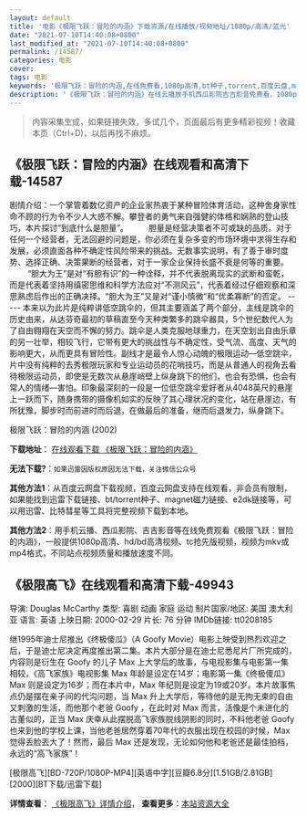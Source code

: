 ```yaml
---
layout: default
title: '电影《极限飞跃：冒险的内涵》下载资源/在线播放/视频地址/1080p/高清/蓝光'
date: "2021-07-10T14:40:08+0800"
last_modified_at: "2021-07-10T14:40:08+0800"
permalink: /14587/
categories: 电影
cover:
tags: 电影
keywords: '极限飞跃：冒险的内涵,在线免费看,1080p高清,bt种子,torrent,百度云盘,magnet,磁力链,迅雷下载资源'
description: '《极限飞跃：冒险的内涵》在线云播放手机西瓜影院吉吉影音免费看，1080p高清bd/hd未删减完整版和tc抢先枪版，mkv/mp4格式，附带bt/torrent种子、magnet/磁力链、百度云盘、网盘资源迅雷下载链接'
---
```


>内容采集生成，如果链接失效，多试几个，页面最后有更多精彩视频！收藏本页（Ctrl+D)，以后再找不麻烦。


## 《极限飞跃：冒险的内涵》在线观看和高清下载-14587

剧情介绍：一个掌管着数亿资产的企业家热衷于某种冒险体育活动，这种舍身家性命不顾的行为令不少人大惑不解。攀登者的勇气来自强健的体格和娴熟的登山技巧，本片探讨“到底什么是胆量”。  　　胆量是经营决策者不可或缺的品质。对于任何一个经营者，无法回避的问题是，你必须在复杂多变的市场环境中求得生存和发展，必须直面各种不确定性风险带来的挑战。无数事实说明，有了善于审时度势、选择正确、决策果断的经营者，对于一家企业保持长盛不衰是何等的重要。  　　“胆大为王”是对“有胆有识”的一种诠释，并不代表脱离现实的武断和蛮乾，而是代表着坚持用缜密思维和科学方法应对“不测风云”，代表着经过仔细观察和深思熟虑后作出的正确决择。“胆大为王”又是对“谨小慎微”和“优柔寡断”的否定。 ----- 本来以为此片是纯粹讲低空跳伞的，但其主要涵盖了两个部分，主线是跳伞的历史由来，从达芬奇最初的草稿直至今天种类繁多的跳伞器具，5个世纪数代人为了自由翱翔在天空而不懈的努力。跳伞是人类克服地球重力，在天空划出自由乐章的另一壮举，相较飞行，它带有更大的挑战性与不确定性，受气流、高度、天气的影响更大，从而更具有冒险性。副线才是最令人惊心动魄的极限运动—低空跳伞，片中没有纯粹的去秀极限玩家和专业运动员的花哨技巧，而是从普通人的视角去看待极限运动员，即使是无数次从悬崖峭壁上纵身跳下的他们，也会有恐惧，也会有常人的情绪—害怕。印象最深刻的一段是一位低空跳伞爱好者从4048英尺的悬崖上一跃而下，随身携带的摄像机如实的反映了其心理状况的变化，站在悬崖边，有所犹豫，脚步时而前进时而后退，在做最后的准备，继而后退发力，纵身跳下。


极限飞跃：冒险的内涵 (2002)

**下载地址**： [在线观看下载 《极限飞跃：冒险的内涵》](https://www.btbtdy.me/btdy/dy5153.html) 


**无法下载?**：`如果迅雷因版权原因无法下载，关注微信公众号 `

**其他方法1**：从百度云网盘下载视频，百度云网盘支持在线观看，非会员有限制，如果能找到迅雷下载链接、bt/torrent种子、magnet磁力链接、e2dk链接等，可以用迅雷、比特彗星等工具将完整视频下载到本地。

**其他方法2**：用手机云播、西瓜影院、吉吉影音等在线免费观看《极限飞跃：冒险的内涵》，一般提供1080p高清、hd/bd高清视频、tc抢先版视频，视频为mkv或mp4格式，不同站点视频质量和播放速度不同。


## 《极限高飞》在线观看和高清下载-49943

导演: Douglas McCarthy 类型: 喜剧 动画 家庭 运动 制片国家/地区: 美国 澳大利亚 语言: 英语 上映日期: 2000-02-29 片长: 76 分钟 IMDb链接: tt0208185

继1995年迪士尼推出《终极傻瓜》（A Goofy Movie）电影上映受到热烈欢迎之后，于是迪士尼决定再度推出第二集。本片大部分是在迪士尼悉尼片厂所完成的，内容则是衍生在 Goofy 的儿子 Max 上大学后的故事，与电视影集与电影第一集相较，《高飞家族》电视影集 Max 年龄是设定在14岁；电影第一集《终极傻瓜》Max 则是设定为16岁；而在本片中，Max 年纪则是设定为19或20岁。本片故事焦点仍是摆在亲子间的代沟问题，当 Max 升上大学后，等待他的是无拘无束的自由又刺激的生活，而他那个老爸 Goofy ，在此时对 Max 而言，活像是个未进化的古董似的，正当 Max 庆幸从此摆脱高飞家族脱线阴影的同时，不料他老爸 Goofy 也来到他的学校上课，当他老爸居然穿着70年代的衣服出现在校园的时候，Max 觉得丢脸丟大了！然而，最后 Max 还是发现，无论如何他和老爸还是最佳拍档，永远的“高飞家族”！


[极限高飞][BD-720P/1080P-MP4][英语中字][豆瓣6.8分][1.51GB/2.81GB][2000][BT下载/迅雷下载]

**详情查看**： [《极限高飞》详情介绍](/movie/49943/)， **查看更多**：[本站资源大全](/movie/t/all/)

